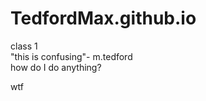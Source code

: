 # TedfordMax.github.io
class 1  
"this is confusing"- m.tedford  
  how do I do anything?  
  
  wtf
  
